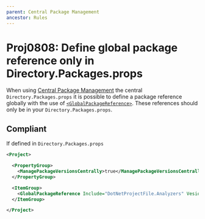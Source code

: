 ```yaml
---
parent: Central Package Management
ancestor: Rules
---
```


# Proj0808: Define global package reference only in Directory.Packages.props
When using [Central Package Management](Proj0800.md) the central `Directory.Packages.props`
it is possible to define a package reference globally with the use of
[`<GlobalPackageReference>`](https://learn.microsoft.com/nuget/consume-packages/central-package-management#global-package-references).
These references should only be in your `Directory.Packages.props`.

## Compliant
If defined in `Directory.Packages.props`
``` xml
<Project>

  <PropertyGroup>
    <ManagePackageVersionsCentrally>true</ManagePackageVersionsCentrally>
  </PropertyGroup>

  <ItemGroup>
    <GlobalPackageReference Include="DotNetProjectFile.Analyzers" Vesion="1.5.8" />
  </ItemGroup>

</Project>
```
